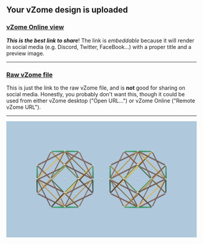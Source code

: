 ## Your vZome design is uploaded

### [vZome Online view][embed]

***This is the best link to share***!  The link is *embeddable* because it will render in social media (e.g. Discord, Twitter, FaceBook...) with a proper title and a preview image.

---

### [Raw vZome file][raw]

This is just the link to the raw vZome file, and is **not** good for
sharing on social media.
Honestly, you probably don't want this, though it could be used from either
vZome desktop ("Open URL...") or vZome Online ("Remote vZome URL").

---

![Image](<Tetraxis-as-Tensegrity.png>)


[embed]: <https://vzome.com/app/embed.py?url=https://raw.githubusercontent.com/John-Kostick/vzome-sharing/main/2021/07/26/22-37-29-Tetraxis-as-Tensegrity/Tetraxis-as-Tensegrity.vZome>
[raw]: <https://raw.githubusercontent.com/John-Kostick/vzome-sharing/main/2021/07/26/22-37-29-Tetraxis-as-Tensegrity/Tetraxis-as-Tensegrity.vZome>
